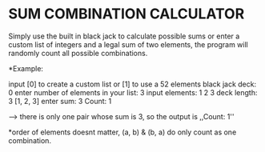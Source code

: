 # SUM COMBINATION CALCULATOR

Simply use the built in black jack to calculate possible sums or enter a custom list of integers and a legal sum of two elements, the program will randomly count all possible combinations.

*Example: 

input [0] to create a custom list or [1] to use a 52 elements black jack deck: 0
enter number of elements in your list: 3
input elements:
1
2
3
deck length: 3
[1, 2, 3]
enter sum: 3
Count: 1

--> there is only one pair whose sum is 3, so the output is ,,Count: 1''

*order of elements doesnt matter, (a, b) & (b, a) do only count as one combination.
